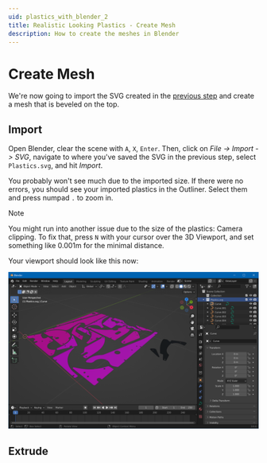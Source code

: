 ```yaml
---
uid: plastics_with_blender_2
title: Realistic Looking Plastics - Create Mesh
description: How to create the meshes in Blender
---
```


# Create Mesh

We're now going to import the SVG created in the [previous step](xref:plastics_with_blender_1) and create a mesh that is beveled on the top.

## Import

Open Blender, clear the scene with `A`, `X`, `Enter`. Then, click on *File -> Import -> SVG*, navigate to where you've saved the SVG in the previous step, select `Plastics.svg`, and hit *Import*.

You probably won't see much due to the imported size. If there were no errors, you should see your imported plastics in the Outliner. Select them and press numpad `.` to zoom in. 

> [!note]
> You might run into another issue due to the size of the plastics: Camera clipping. To fix that, press `N` with your cursor over the 3D Viewport, and set something like 0.001m for the minimal distance.

Your viewport should look like this now:

![2D Outlines](blender-shapes.png)

## Extrude

